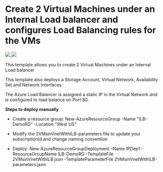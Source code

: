 # Create 2 Virtual Machines under an Internal Load balancer and configures Load Balancing rules for the VMs

<a href="https://portal.azure.com/#create/Microsoft.Template/uri/https%3A%2F%2Fraw.githubusercontent.com%2FAzure%2Fazure-quickstart-templates%2Fmaster%2F201-2-vms-internal-load-balancer%2Fazuredeploy.json" target="_blank">
    <img src="http://azuredeploy.net/deploybutton.png"/>
</a>
<a href="http://armviz.io/#/?load=https%3A%2F%2Fraw.githubusercontent.com%2FAzure%2Fazure-quickstart-templates%2Fmaster%2F201-2-vms-internal-load-balancer%2Fazuredeploy.json" target="_blank">
    <img src="http://armviz.io/visualizebutton.png"/>
</a>

This template allows you to create 2 Virtual Machines under an Internal Load balancer

This template also deploys a Storage Account, Virtual Network, Availability Set and Network Interfaces.

The Azure Load Balancer is assigned a static IP in the Virtual Network and is  configured to load balance on Port 80.


**Steps to deploy manually**

- Create a resource group: New-AzureResourceGroup -Name "ILB-DemoRG" -Location "West US"

- Modify the 2VMsinVnetWithILB-parameters file to update your subscriptionId and change naming convention

- Deploy: New-AzureResourceGroupDeployment –Name IPDep1 -ResourceGroupName ILB-DemoRG -TemplateFile 2VMsinVnetWithILB.json -TemplateParameterFile 2VMsinVnetWithILB-parameters.json
